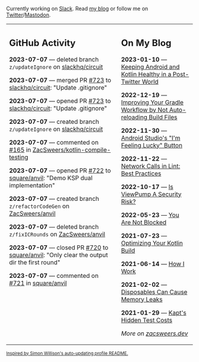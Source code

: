 Currently working on [Slack](https://slack.com/). Read [my blog](https://zacsweers.dev/) or follow me on [Twitter](https://twitter.com/ZacSweers)/[Mastodon](https://hachyderm.io/@ZacSweers).

<table><tr><td valign="top" width="60%">

## GitHub Activity
<!-- githubActivity starts -->
**2023-07-07** — deleted branch `z/updateIgnore` on [slackhq/circuit](https://github.com/slackhq/circuit)

**2023-07-07** — merged PR [#723](https://github.com/slackhq/circuit/pull/723) to [slackhq/circuit](https://github.com/slackhq/circuit): "Update .gitignore"

**2023-07-07** — opened PR [#723](https://github.com/slackhq/circuit/pull/723) to [slackhq/circuit](https://github.com/slackhq/circuit): "Update .gitignore"

**2023-07-07** — created branch `z/updateIgnore` on [slackhq/circuit](https://github.com/slackhq/circuit)

**2023-07-07** — commented on [#165](https://github.com/ZacSweers/kotlin-compile-testing/issues/165#issuecomment-1625992967) in [ZacSweers/kotlin-compile-testing](https://github.com/ZacSweers/kotlin-compile-testing)

**2023-07-07** — opened PR [#722](https://github.com/square/anvil/pull/722) to [square/anvil](https://github.com/square/anvil): "Demo KSP dual implementation"

**2023-07-07** — created branch `z/refactorCodeGen` on [ZacSweers/anvil](https://github.com/ZacSweers/anvil)

**2023-07-07** — deleted branch `z/fixICRounds` on [ZacSweers/anvil](https://github.com/ZacSweers/anvil)

**2023-07-07** — closed PR [#720](https://github.com/square/anvil/pull/720) to [square/anvil](https://github.com/square/anvil): "Only clear the output dir the first round"

**2023-07-07** — commented on [#721](https://github.com/square/anvil/pull/721#issuecomment-1625898102) in [square/anvil](https://github.com/square/anvil)
<!-- githubActivity ends -->
</td><td valign="top" width="40%">

## On My Blog
<!-- blog starts -->
**2023-01-10** — [Keeping Android and Kotlin Healthy in a Post-Twitter World](https://www.zacsweers.dev/keeping-android-healthy/)

**2022-12-19** — [Improving Your Gradle Workflow by Not Auto-reloading Build Files](https://www.zacsweers.dev/improving-your-workflow-by-not-auto-reloading-build-files/)

**2022-11-30** — [Android Studio's "I'm Feeling Lucky" Button](https://www.zacsweers.dev/android-studios-im-feeling-lucky-button/)

**2022-11-22** — [Network Calls in Lint: Best Practices](https://www.zacsweers.dev/network-calls-in-lint-best-practices/)

**2022-10-17** — [Is ViewPump A Security Risk?](https://www.zacsweers.dev/is-viewpump-a-security-risk/)

**2022-05-23** — [You Are Not Blocked](https://www.zacsweers.dev/you-are-not-blocked/)

**2021-07-23** — [Optimizing Your Kotlin Build](https://www.zacsweers.dev/optimizing-your-kotlin-build/)

**2021-06-14** — [How I Work](https://www.zacsweers.dev/how-i-work/)

**2021-02-02** — [Disposables Can Cause Memory Leaks](https://www.zacsweers.dev/disposables-can-cause-memory-leaks/)

**2021-01-29** — [Kapt's Hidden Test Costs](https://www.zacsweers.dev/kapts-hidden-test-costs/)
<!-- blog ends -->
_More on [zacsweers.dev](https://zacsweers.dev/)_
</td></tr></table>

<sub><a href="https://simonwillison.net/2020/Jul/10/self-updating-profile-readme/">Inspired by Simon Willison's auto-updating profile README.</a></sub>
